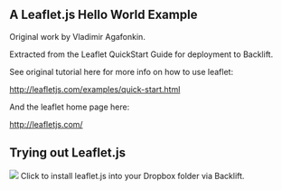 A Leaflet.js Hello World Example
--------------------------------

Original work by Vladimir Agafonkin.

Extracted from the Leaflet QuickStart Guide for deployment to Backlift.

See original tutorial here for more info on how to use leaflet:

http://leafletjs.com/examples/quick-start.html

And the leaflet home page here:

http://leafletjs.com/


Trying out Leaflet.js
---------------------

<a href="https://backlift.com/backlift/dropbox/create?template=github.com/colevscode/hellojs-leafletjs"><img src="https://www.backlift.com/images/tryit.png"></a> 
Click to install leaflet.js into your Dropbox folder via Backlift.
